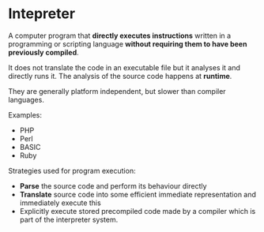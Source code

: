 # Intepreter

A computer program that **directly executes instructions** written in a programming or scripting language **without requiring them to have been previously compiled**.

It does not translate the code in an executable file but it analyses it and directly runs it. The analysis of the source code happens at **runtime**.

They are generally platform independent, but slower than compiler languages.

Examples: 

* PHP
* Perl
* BASIC
* Ruby

Strategies used for program execution:

* **Parse** the source code and perform its behaviour directly
* **Translate** source code into some efficient immediate representation and immediately execute this
* Explicitly execute stored precompiled code made by a compiler which is part of the interpreter system.